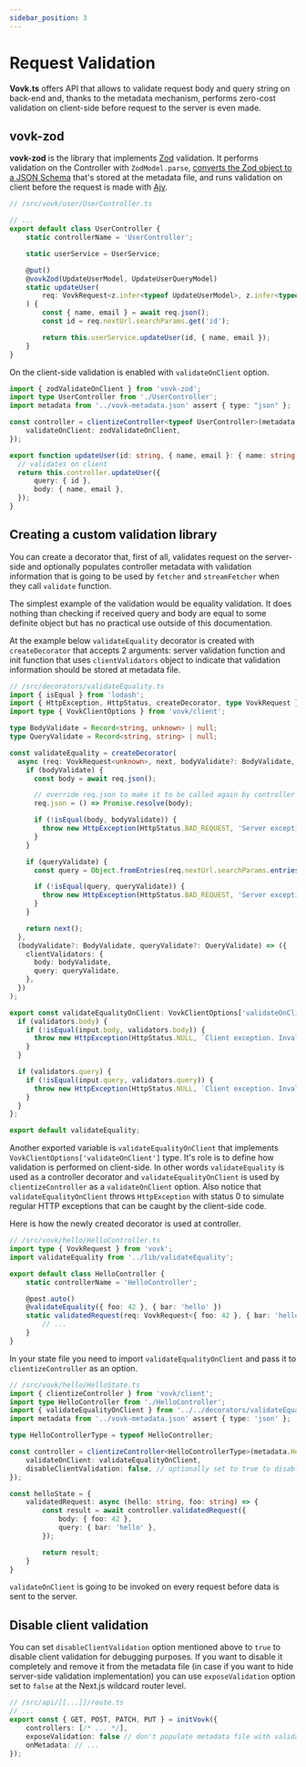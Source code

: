 ```yaml
---
sidebar_position: 3
---
```


# Request Validation

**Vovk.ts** offers API that allows to validate request body and query string on back-end and, thanks to the metadata mechanism, performs zero-cost validation on client-side before request to the server is even made.

## vovk-zod

**vovk-zod** is the library that implements [Zod](https://zod.dev/) validation. It performs validation on the Controller with `ZodModel.parse`, [converts the Zod object to a JSON Schema](https://www.npmjs.com/package/zod-to-json-schema) that's stored at the metadata file, and runs validation on client before the request is made with [Ajv](https://ajv.js.org/).

```ts
// /src/vovk/user/UserController.ts

// ...
export default class UserController {
    static controllerName = 'UserController';

    static userService = UserService;

    @put()
    @vovkZod(UpdateUserModel, UpdateUserQueryModel)
    static updateUser(
        req: VovkRequest<z.infer<typeof UpdateUserModel>, z.infer<typeof UpdateUserQueryModel>>
    ) {
        const { name, email } = await req.json();
        const id = req.nextUrl.searchParams.get('id');

        return this.userService.updateUser(id, { name, email });
    }
}
```

On the client-side validation is enabled with `validateOnClient` option.

```ts
import { zodValidateOnClient } from 'vovk-zod';
import type UserController from './UserController';
import metadata from '../vovk-metadata.json' assert { type: "json" };

const controller = clientizeController<typeof UserController>(metadata.UserController, {
    validateOnClient: zodValidateOnClient,
});

export function updateUser(id: string, { name, email }: { name: string; email: string }) {
  // validates on client
  return this.controller.updateUser({
      query: { id },
      body: { name, email },
  });
}
```

## Creating a custom validation library

You can create a decorator that, first of all, validates request on the server-side and optionally populates controller metadata with validation information that is going to be used by `fetcher` and `streamFetcher` when they call `validate` function. 

The simplest example of the validation would be equality validation. It does nothing than checking if received query and body are equal to some definite object but has no practical use outside of this documentation.

At the example below `validateEquality` decorator is created with `createDecorator` that accepts 2 arguments: server validation function and init function that uses `clientValidators` object to indicate that validation information should be stored at metadata file.

```ts
// /src/decorators/validateEquality.ts
import { isEqual } from 'lodash';
import { HttpException, HttpStatus, createDecorator, type VovkRequest } from 'vovk';
import type { VovkClientOptions } from 'vovk/client';

type BodyValidate = Record<string, unknown> | null;
type QueryValidate = Record<string, string> | null;

const validateEquality = createDecorator(
  async (req: VovkRequest<unknown>, next, bodyValidate?: BodyValidate, queryValidate?: QueryValidate) => {
    if (bodyValidate) {
      const body = await req.json();

      // override req.json to make it to be called again by controller code
      req.json = () => Promise.resolve(body);

      if (!isEqual(body, bodyValidate)) {
        throw new HttpException(HttpStatus.BAD_REQUEST, 'Server exception. Invalid body');
      }
    }

    if (queryValidate) {
      const query = Object.fromEntries(req.nextUrl.searchParams.entries());

      if (!isEqual(query, queryValidate)) {
        throw new HttpException(HttpStatus.BAD_REQUEST, 'Server exception. Invalid query');
      }
    }

    return next();
  },
  (bodyValidate?: BodyValidate, queryValidate?: QueryValidate) => ({
    clientValidators: {
      body: bodyValidate,
      query: queryValidate,
    },
  })
);

export const validateEqualityOnClient: VovkClientOptions['validateOnClient'] = (input, validators) => {
  if (validators.body) {
    if (!isEqual(input.body, validators.body)) {
      throw new HttpException(HttpStatus.NULL, `Client exception. Invalid body`);
    }
  }

  if (validators.query) {
    if (!isEqual(input.query, validators.query)) {
      throw new HttpException(HttpStatus.NULL, `Client exception. Invalid query`);
    }
  }
};

export default validateEquality;
```

Another exported variable is `validateEqualityOnClient` that implements `VovkClientOptions['validateOnClient']` type. It's role is to define how validation is performed on client-side. In other words `validateEquality` is used as a controller decorator and `validateEqualityOnClient` is used by `clientizeController` as a `validateOnClient` option. Also notice that `validateEqualityOnClient` throws `HttpException` with status 0 to simulate regular HTTP exceptions that can be caught by the client-side code.

Here is how the newly created decorator is used at controller.

```ts
// /src/vovk/hello/HelloController.ts
import type { VovkRequest } from 'vovk';
import validateEquality from '../lib/validateEquality';

export default class HelloController {
    static controllerName = 'HelloController';

    @post.auto()
    @validateEquality({ foo: 42 }, { bar: 'hello' })
    static validatedRequest(req: VovkRequest<{ foo: 42 }, { bar: 'hello' }>) {
        // ...
    }
}
```

In your state file you need to import `validateEqualityOnClient` and pass it to `clientizeController` as an option.

```ts
// /src/vovk/hello/HelloState.ts
import { clientizeController } from 'vovk/client';
import type HelloController from './HelloController';
import { validateEqualityOnClient } from '../../decorators/validateEquality';
import metadata from '../vovk-metadata.json' assert { type: 'json' };

type HelloControllerType = typeof HelloController;

const controller = clientizeController<HelloControllerType>(metadata.HelloController, {
    validateOnClient: validateEqualityOnClient,
    disableClientValidation: false, // optionally set to true to disable client validation 
});

const helloState = {
    validatedRequest: async (hello: string, foo: string) => {
        const result = await controller.validatedRequest({
            body: { foo: 42 },
            query: { bar: 'hello' },
        });

        return result;
    }
}
```

`validateOnClient` is going to be invoked on every request before data is sent to the server.

## Disable client validation

You can set `disableClientValidation` option mentioned above to `true` to disable client validation for debugging purposes. If you want to disable it completely and remove it from the metadata file (in case if you want to hide server-side validation implementation) you can use `exposeValidation` option set to `false` at the Next.js wildcard router level.

```ts
// /src/api/[[...]]/route.ts
// ...
export const { GET, POST, PATCH, PUT } = initVovk({
    controllers: [/* ... */],
    exposeValidation: false // don't populate metadata file with validation information
    onMetadata: // ...
});
```



